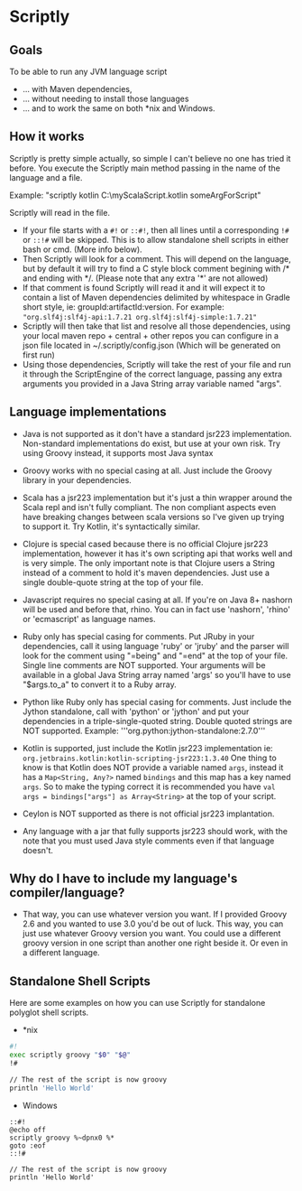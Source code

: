 # Scriptly

## Goals

To be able to run any JVM language script 
* ... with Maven dependencies,
* ... without needing to install those languages
* ... and to work the same on both *nix and Windows. 


## How it works
Scriptly is pretty simple actually, so simple I can't believe no one has tried it before. 
You execute the Scriptly main method passing in the name of the language and a file. 

Example: "scriptly kotlin C:\myScalaScript.kotlin someArgForScript"

Scriptly will read in the file. 


* If your file starts with a `#!` or `::#!`, then all lines until a corresponding `!#` or `::!#`  will be skipped. 
 This is to allow standalone shell scripts in either bash or cmd. (More info below).
* Then Scriptly will look for a comment. This will depend on the language, but by default it will try to find a C 
style block comment begining with /* and ending with */. (Please note that any extra '\*' are not allowed)
* If that comment is found Scriptly will read it and it will expect it to contain a list of Maven dependencies
delimited by whitespace in Gradle short style, ie: groupId:artifactId:version. 
For example: `"org.slf4j:slf4j-api:1.7.21 org.slf4j:slf4j-simple:1.7.21"`
* Scriptly will then take that list and resolve all those dependencies, using your local maven repo + central + 
other repos you can configure in a json file located in ~/.scriptly/config.json (Which will be generated on first run)
* Using those dependencies, Scriptly will take the rest of your file and run it through the ScriptEngine of the correct
language, passing any extra arguments you provided in a Java String array variable named "args". 


## Language implementations

* Java is not supported as it don't have a standard jsr223 implementation. 
 Non-standard implementations do exist, but use at your own risk.
 Try using Groovy instead, it supports most Java syntax
 
* Groovy works with no special casing at all. Just include the Groovy library in your dependencies.
 
* Scala has a jsr223 implementation but it's just a thin wrapper around the Scala repl and isn't 
 fully compliant. The non compliant aspects even have breaking changes between scala versions so I've
 given up trying to support it. Try Kotlin, it's syntactically similar.

* Clojure is special cased because there is no official Clojure jsr223 implementation, however it has it's own
 scripting api that works well and is very simple. The only important note is that Clojure users a String 
 instead of a comment to hold it's maven dependencies. Just use a single double-quote string at the top of your file. 
 
* Javascript requires no special casing at all. If you're on Java 8+ nashorn will be used and before that, rhino. 
You can in fact use 'nashorn', 'rhino' or 'ecmascript' as language names. 

* Ruby only has special casing for comments. Put JRuby in your dependencies, call it using language 'ruby' or 'jruby'
and the parser will look for the comment using "=being" and "=end" at the top of your file. Single line comments are 
NOT supported. Your arguments will be available in a global Java String array named 'args' so you'll have to use "$args.to_a"
to convert it to a Ruby array. 

* Python like Ruby only has special casing for comments. Just include the Jython standalone, call with 'python' or 'jython' and 
put your dependencies in a triple-single-quoted string. Double quoted strings are NOT supported. 
Example: '''org.python:jython-standalone:2.7.0'''

* Kotlin is supported, just include the Kotlin jsr223 implementation ie: `org.jetbrains.kotlin:kotlin-scripting-jsr223:1.3.40`
 One thing to know is that Kotlin does NOT provide a variable named `args`, instead it has a `Map<String, Any?>` named `bindings`
 and this map has a key named `args`. So to make the typing correct it is recommended you have `val args = bindings["args"] as Array<String>`
 at the top of your script.

* Ceylon is NOT supported as there is not official jsr223 implantation. 

* Any language with a jar that fully supports jsr223 should work, with the note that you
 must used Java style comments even if that language doesn't. 




## Why do I have to include my language's compiler/language?

* That way, you can use whatever version you want. If I provided Groovy 2.6 and you wanted to use 3.0
you'd be out of luck. This way, you can just use whatever Groovy version you want. You could use a different
groovy version in one script than another one right beside it. Or even in a different language. 

## Standalone Shell Scripts

Here are some examples on how you can use Scriptly for standalone polyglot shell scripts. 

* *nix
```bash
#!
exec scriptly groovy "$0" "$@"
!#

// The rest of the script is now groovy
println 'Hello World'
```

* Windows
```batch 
::#!
@echo off
scriptly groovy %~dpnx0 %*
goto :eof
::!#

// The rest of the script is now groovy
println 'Hello World'
```
